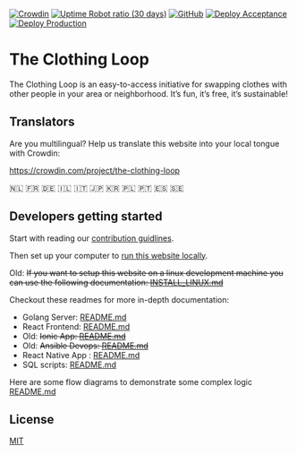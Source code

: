 [![Crowdin](https://badges.crowdin.net/the-clothing-loop/localized.svg)](https://crowdin.com/project/the-clothing-loop)
[![Uptime Robot ratio (30 days)](https://img.shields.io/uptimerobot/ratio/m793037901-9bb551d345526a0d92a9dfa1)](https://uptimerobot.com/)
[![GitHub](https://img.shields.io/github/license/the-clothing-loop/website)](https://github.com/the-clothing-loop/website#license)
[![Deploy Acceptance](https://github.com/the-clothing-loop/website/actions/workflows/deploy-acceptance-api.yml/badge.svg)](https://github.com/the-clothing-loop/website/actions/workflows/deploy-acceptance-api.yml)
[![Deploy Production](https://github.com/the-clothing-loop/website/actions/workflows/deploy-production.yml/badge.svg)](https://github.com/the-clothing-loop/website/actions/workflows/deploy-production.yml)

# The Clothing Loop

The Clothing Loop is an easy-to-access initiative for swapping clothes with other people in your area or neighborhood. It’s fun, it’s free, it’s sustainable!

## Translators

Are you multilingual? Help us translate this website into your local tongue with Crowdin:

https://crowdin.com/project/the-clothing-loop

:netherlands: :fr: :de: :israel: :it: :jp: :kr: :poland: :portugal: :es: :sweden:

## Developers getting started

Start with reading our [contribution guidlines](CONTRIBUTING.md).

Then set up your computer to [run this website locally](DOCKER_DEV_SETUP.md).


Old: ~~If you want to setup this website on a linux development machine you can use the following documentation: [INSTALL_LINUX.md](/INSTALL_LINUX.md)~~

Checkout these readmes for more in-depth documentation:

- Golang Server: [README.md](/server/README.md)
- React Frontend: [README.md](/frontend/README.md)
- Old: ~~Ionic App: [README.md](/app/README.md)~~
- Old: ~~Ansible Devops: [README.md](/devops/vps1/README.md)~~
- React Native App : [README.md](https://github.com/the-clothing-loop/app2/blob/main/README.md)
- SQL scripts: [README.md](/server/sql/README.md)

Here are some flow diagrams to demonstrate some complex logic [README.md](/server/docs/README.md)

## License

[MIT](LICENSE)
